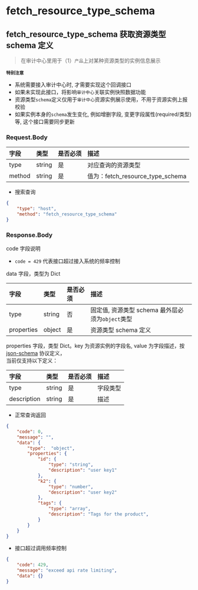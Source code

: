 # fetch_resource_type_schema

## fetch_resource_type_schema 获取资源类型 schema 定义
> 在审计中心里用于（1）`产品`上对某种资源类型的实例信息展示

**`特别注意`**
- 系统需要接入审计中心时, 才需要实现这个回调接口
- 如果未实现此接口，将影响`审计中心`关联实例快照数据功能
- 资源类型`schema`定义仅用于`审计中心`资源实例展示使用，不用于资源实例上报校验
- 如果实例本身的`schema`发生变化, 例如增删字段, 变更字段属性(required/类型)等, 这个接口需要同步更新

### Request.Body

| 字段 |  类型 |是否必须  | 描述  |
|:---|:---|:---|:---|
| type | string | 是 | 对应查询的资源类型 |
| method |string | 是 | 值为：fetch_resource_type_schema |

* 搜索查询

```json
{
    "type": "host",
    "method": "fetch_resource_type_schema"
}
```

### Response.Body

code 字段说明
- `code = 429` 代表接口超过接入系统的频率控制 

data 字段，类型为 Dict

| 字段 |  类型 |是否必须  | 描述  |
|:---|:---|:---|:---|
| type| string | 否 | 固定值, 资源类型 schema 最外层必须为`object`类型|
| properties | object | 是 | 资源类型 schema 定义 | 

properties 字段，类型 Dict。key 为资源实例的字段名, value 为字段描述，按 [json-schema](https://json-schema.org/) 协议定义，\
当前仅支持以下定义：

| 字段 |  类型 |是否必须  | 描述  |
|:---|:---|:---|:---|
| type | string | 是 | 字段类型 |
| description | string | 是 | 描述 |

* 正常查询返回

```json
{
    "code": 0,
    "message": "",
    "data": {
        "type":  "object",
        "properties": {
            "id": {
                "type": "string",
                "description": "user key1"
            },
            "k2": {
                "type": "number",
                "description": "user key2"
            },
            "tags": {
                "type": "array",
                "description": "Tags for the product",
            }
        }
    }
}
```

* 接口超过调用频率控制

```json
{
    "code": 429,
    "message": "exceed api rate limiting",
    "data": {}
}
```